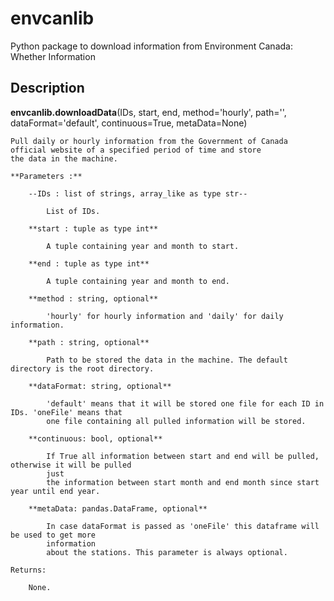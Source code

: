 # envcanlib
Python package to download information from Environment Canada: Whether Information


## Description

**envcanlib.downloadData**(IDs, start, end, method='hourly', path='', dataFormat='default', continuous=True,
metaData=None)

    Pull daily or hourly information from the Government of Canada official website of a specified period of time and store
    the data in the machine.

    **Parameters :**

        --IDs : list of strings, array_like as type str--

            List of IDs.

        **start : tuple as type int**
            
            A tuple containing year and month to start.
        
        **end : tuple as type int**
            
            A tuple containing year and month to end.

        **method : string, optional**
            
            'hourly' for hourly information and 'daily' for daily information.

        **path : string, optional**
            
            Path to be stored the data in the machine. The default directory is the root directory.

        **dataFormat: string, optional**

            'default' means that it will be stored one file for each ID in IDs. 'oneFile' means that
            one file containing all pulled information will be stored.

        **continuous: bool, optional**

            If True all information between start and end will be pulled, otherwise it will be pulled
            just
            the information between start month and end month since start year until end year.

        **metaData: pandas.DataFrame, optional**

            In case dataFormat is passed as 'oneFile' this dataframe will be used to get more
            information
            about the stations. This parameter is always optional.

    Returns:

        None.
